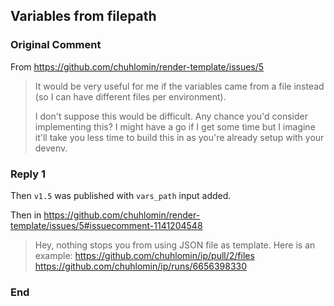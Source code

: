 ## Variables from filepath

### Original Comment

From https://github.com/chuhlomin/render-template/issues/5

> It would be very useful for me if the variables came from a file instead (so I can have different files per environment).
> 
> I don't suppose this would be difficult. Any chance you'd consider implementing this?
> I might have a go if I get some time but I imagine it'll take you less time to build this in as you're already setup with your devenv.

### Reply 1

Then `v1.5` was published with `vars_path` input added. 

Then in https://github.com/chuhlomin/render-template/issues/5#issuecomment-1141204548

> Hey, nothing stops you from using JSON file as template.
> Here is an example:
> https://github.com/chuhlomin/ip/pull/2/files
> https://github.com/chuhlomin/ip/runs/6656398330

### End
